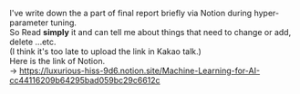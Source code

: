 I've write down the a part of final report briefly via Notion during hyper-parameter tuning. <br>
So Read **simply** it and can tell me about things that need to change or add, delete ...etc. <br>
(I think it's too late to upload the link in Kakao talk.) <br>
Here is the link of Notion. <br>
$\rightarrow$   https://luxurious-hiss-9d6.notion.site/Machine-Learning-for-AI-cc44116209b64295bad059bc29c6612c
